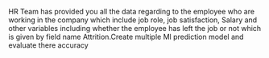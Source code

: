 HR Team has provided you all the data regarding to the employee who are working in the company which include job role, job satisfaction, Salary and other variables 
including whether the employee has left the job or not which is given by field name Attrition.Create multiple Ml prediction model and evaluate there accuracy
